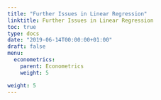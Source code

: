 ```yaml
---
title: "Further Issues in Linear Regression"
linktitle: Further Issues in Linear Regression
toc: true
type: docs 
date: "2019-06-14T00:00:00+01:00"
draft: false 
menu:
  econometrics:
    parent: Econometrics
    weight: 5

weight: 5
---
```



